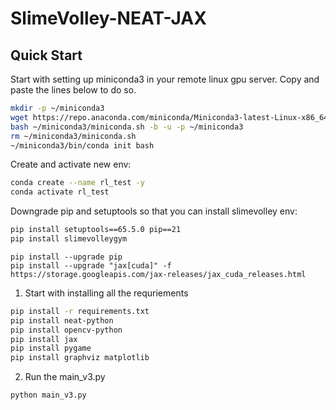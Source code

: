 # SlimeVolley-NEAT-JAX

## Quick Start

Start with setting up miniconda3 in your remote linux gpu server. Copy and paste the lines below to do so. 
```bash
mkdir -p ~/miniconda3
wget https://repo.anaconda.com/miniconda/Miniconda3-latest-Linux-x86_64.sh -O ~/miniconda3/miniconda.sh
bash ~/miniconda3/miniconda.sh -b -u -p ~/miniconda3
rm ~/miniconda3/miniconda.sh
~/miniconda3/bin/conda init bash
```

Create and activate new env:
```bash
conda create --name rl_test -y
conda activate rl_test
```

Downgrade pip and setuptools so that you can install slimevolley env:
```bash
pip install setuptools==65.5.0 pip==21
pip install slimevolleygym
```

```
pip install --upgrade pip
pip install --upgrade "jax[cuda]" -f https://storage.googleapis.com/jax-releases/jax_cuda_releases.html
```

1. Start with installing all the requriements

```bash
pip install -r requirements.txt
pip install neat-python
pip install opencv-python
pip install jax
pip install pygame
pip install graphviz matplotlib
```

2. Run the main_v3.py

```bash
python main_v3.py 
```



